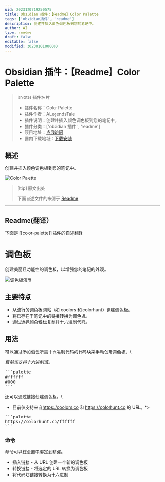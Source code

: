 ```yaml
---
uid: 2023120719250575
title: Obsidian 插件：【Readme】Color Palette
tags: ['obsidian插件', 'readme']
description: 创建并插入颜色调色板到您的笔记中。
author: AI
type: readme
draft: false
editable: false
modified: 20230101000000
---
```


# Obsidian 插件：【Readme】Color Palette

> [!Note] 插件名片
> - 插件名称：Color Palette
> - 插件作者：ALegendsTale
> - 插件说明：创建并插入颜色调色板到您的笔记中。
> - 插件分类：['obsidian 插件 ', 'readme']
> - 项目地址：[点我访问](https://github.com/ALegendsTale/obsidian-color-palette)
> - 国内下载地址：[下载安装](https://pkmer.cn/products/plugin/pluginMarket/?color-palette)

## 概述

创建并插入颜色调色板到您的笔记中。

![Color Palette](https://cdn.pkmer.cn/covers/color-palette.png!pkmer)

> [!tip] 原文出处
>
>下面自述文件的来源于 [Readme](https://ghproxy.net/https://raw.githubusercontent.com/ALegendsTale/obsidian-color-palette/main/README.md)
>

---

## Readme(翻译）

下面是 [[color-palette]] 插件的自述翻译

# 调色板

创建美丽且功能性的调色板，以增强您的笔记的外观。

![调色板演示](https://cdn.pkmer.cn/covers/color-palette_2_0.png!pkmer)

## 主要特点

- 从流行的调色板网站（如 coolors 和 colorhunt）创建调色板。
- 将已存在于笔记中的链接转换为调色板。
- 通过选择颜色轻松复制其十六进制代码。

## 用法

可以通过添加包含所需十六进制代码的代码块来手动创建调色板。\

*目前仅支持十六进制值。*

<pre>
```palette
#ffffff
#000
```
</pre>

还可以通过链接创建调色板。\

* 目前仅支持来自<https://coolors.co> 和 <https://colorhunt.co> 的 URL。*>

<pre>
```palette
https://colorhunt.co/ffffff
```
</pre>

### 命令

命令可以在设置中绑定到热键。

- 插入链接 - 从 URL 创建一个新的调色板
- 转换链接 - 将选定的 URL 转换为调色板
- 将代码块链接转换为十六进制



